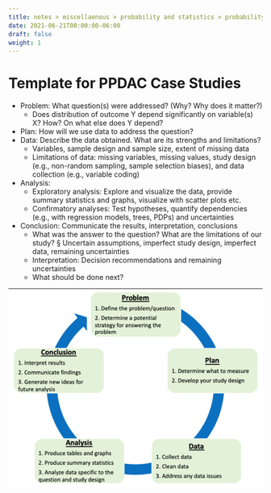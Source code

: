 ```yaml
---
title: notes > miscellaenous > probability and statistics > probability models > ppdac model
date: 2021-06-21T00:00:00-06:00
draft: false
weight: 1
---
```


# Template for PPDAC Case Studies
- Problem: What question(s) were addressed? (Why? Why does it matter?)
	- Does distribution of outcome Y depend significantly on variable(s) X? How? On what else does Y depend?
- Plan: How will we use data to address the question?
- Data: Describe the data obtained. What are its strengths and limitations?
	- Variables, sample design and sample size, extent of missing data
	- Limitations of data: missing variables, missing values, study design (e.g., non-random sampling, sample selection biases), and data collection (e.g., variable coding)
- Analysis: 
	- Exploratory analysis: Explore and visualize the data, provide summary statistics and graphs, visualize with scatter plots etc.
	- Confirmatory analyses: Test hypotheses, quantify dependencies (e.g., with regression models, trees, PDPs) and uncertainties
- Conclusion: Communicate the results, interpretation, conclusions
	- What was the answer to the question? What are the limitations of our study?
			§ Uncertain assumptions, imperfect study design, imperfect data, remaining uncertainties
	- Interpretation: Decision recommendations and remaining uncertainties
    - What should be done next?

![PPDAC model](image.png)